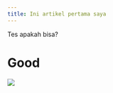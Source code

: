 ```yaml
---
title: Ini artikel pertama saya
---
```


Tes apakah bisa?

# Good

![](https://res.cloudinary.com/dyy24w5kl/image/upload/v1730201413/pjbl3_zso1nn.webp)
